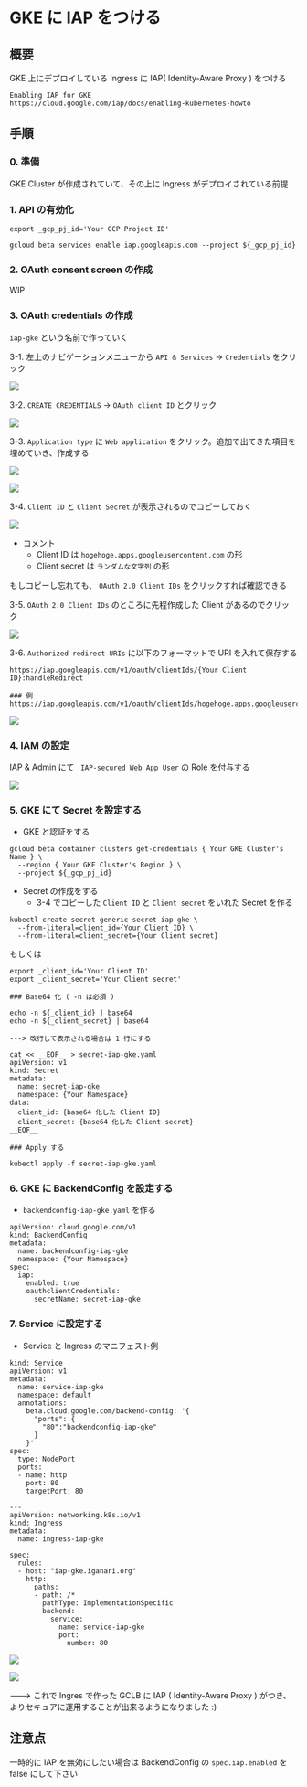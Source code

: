 # GKE に IAP をつける

## 概要

GKE 上にデプロイしている Ingress に IAP( Identity-Aware Proxy ) をつける

```
Enabling IAP for GKE
https://cloud.google.com/iap/docs/enabling-kubernetes-howto
```

## 手順

### 0. 準備

GKE Cluster が作成されていて、その上に Ingress がデプロイされている前提

### 1. API の有効化

```
export _gcp_pj_id='Your GCP Project ID'
```
```
gcloud beta services enable iap.googleapis.com --project ${_gcp_pj_id}
```

### 2. OAuth consent screen の作成

WIP

### 3. OAuth credentials の作成

`iap-gke` という名前で作っていく


3-1. 左上のナビゲーションメニューから `API & Services` -> `Credentials` をクリック

![](./images/iap_gke_3_01.png)

3-2. `CREATE CREDENTIALS` -> `OAuth client ID` とクリック

![](./images/iap_gke_3_02.png)

3-3. `Application type` に `Web application` をクリック。追加で出てきた項目を埋めていき、作成する

![](./images/iap_gke_3_03.png)

![](./images/iap_gke_3_04.png)

3-4. `Client ID` と `Client Secret` が表示されるのでコピーしておく

![](./images/iap_gke_3_05.png)

+ コメント
  + Client ID は `hogehoge.apps.googleusercontent.com` の形
  + Client secret は `ランダムな文字列` の形

もしコピーし忘れても、 `OAuth 2.0 Client IDs` をクリックすれば確認できる

3-5. `OAuth 2.0 Client IDs` のところに先程作成した Client があるのでクリック

![](./images/iap_gke_3_06.png)

3-6. `Authorized redirect URIs` に以下のフォーマットで URI を入れて保存する

```
https://iap.googleapis.com/v1/oauth/clientIds/{Your Client ID}:handleRedirect
```

```
### 例
https://iap.googleapis.com/v1/oauth/clientIds/hogehoge.apps.googleusercontent.com:handleRedirect
```

![](./images/iap_gke_3_07.png)


### 4. IAM の設定

IAP & Admin にて ` IAP-secured Web App User` の Role を付与する

![](./images/iap_gke_4_01.png)

### 5. GKE にて Secret を設定する

+ GKE と認証をする

```
gcloud beta container clusters get-credentials { Your GKE Cluster's Name } \
  --region { Your GKE Cluster's Region } \
  --project ${_gcp_pj_id}
```

+ Secret の作成をする
  + 3-4 でコピーした `Client ID` と `Client secret` をいれた Secret を作る

```
kubectl create secret generic secret-iap-gke \
  --from-literal=client_id={Your Client ID} \
  --from-literal=client_secret={Your Client secret}
```

もしくは

```
export _client_id='Your Client ID'
export _client_secret='Your Client secret'
```
```
### Base64 化 ( -n は必須 )

echo -n ${_client_id} | base64
echo -n ${_client_secret} | base64

---> 改行して表示される場合は 1 行にする
```

```
cat << __EOF__ > secret-iap-gke.yaml
apiVersion: v1
kind: Secret
metadata:
  name: secret-iap-gke
  namespace: {Your Namespace}
data:
  client_id: {base64 化した Client ID}
  client_secret: {base64 化した Client secret}
__EOF__
```
```
### Apply する

kubectl apply -f secret-iap-gke.yaml
```

### 6. GKE に BackendConfig を設定する

+ `backendconfig-iap-gke.yaml` を作る

```
apiVersion: cloud.google.com/v1
kind: BackendConfig
metadata:
  name: backendconfig-iap-gke
  namespace: {Your Namespace}
spec:
  iap:
    enabled: true
    oauthclientCredentials:
      secretName: secret-iap-gke
```

### 7. Service に設定する

+ Service と Ingress のマニフェスト例

```
kind: Service
apiVersion: v1
metadata:
  name: service-iap-gke
  namespace: default
  annotations:
    beta.cloud.google.com/backend-config: '{
      "ports": {
        "80":"backendconfig-iap-gke"
      }
    }'
spec:
  type: NodePort
  ports:
  - name: http
    port: 80
    targetPort: 80

---
apiVersion: networking.k8s.io/v1
kind: Ingress
metadata:
  name: ingress-iap-gke

spec:
  rules:
  - host: "iap-gke.iganari.org"
    http:
      paths:
      - path: /*
        pathType: ImplementationSpecific
        backend:
          service:
            name: service-iap-gke
            port:
              number: 80
```

![](./images/iap_gke_7_01.png)

![](./images/iap_gke_7_02.png)


---> これで Ingres で作った GCLB に IAP ( Identity-Aware Proxy ) がつき、よりセキュアに運用することが出来るようになりました :)

## 注意点

一時的に IAP を無効にしたい場合は BackendConfig の `spec.iap.enabled` を false にして下さい

